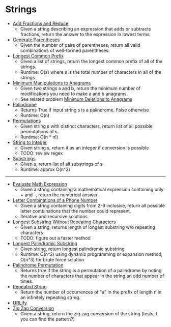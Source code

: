 # Strings

* [Add Fractions and Reduce](add_fractions_and_reduce.py)
    * Given a string describing an expression that adds or subtracts fractions, return the answer to the expression in
    lowest terms.
* [Generate Parentheses](generate_parentheses.py)
    * Given the number of pairs of parentheses, return all valid combinations of well-formed parentheses.
* [Longest Common Prefix](longest_common_prefix.py)
    * Given a list of strings, return the longest common prefix of all of the strings.
    * Runtime: O(s) where s is the total number of characters in all of the strings
* [Minimum Manipulations to Anagrams](modifications_to_make_anagrams.py)
    * Given two strings a and b, return the minimum number of modifications you need to make a and b anagrams.
    * See related problem [Minimum Deletions to Anagrams](deletions_to_make_anagrams.py)
* [Palindrome](is_palindrome.py)
    * Returns True if input string s is a palindrome, False otherwise
    * Runtime: O(n)
* [Permutations](permutations.py)
    * Given string s with distinct characters, return list of all possible permutations of s.
    * Runtime: O(n * n!)
* [String to Integer](string_to_integer.py)
    * Given string s, return it as an integer if conversion is possible
    * TODO: review regex
* [Substrings](substrings.py)
    * Given s, return list of all substrings of s
    * Runtime: approx O(n^2)
    
---
* [Evaluate Math Expression](evaluate_math_expression.py)
    * Given a string containing a mathematical expression containing only + and -, return the numerical answer.
* [Letter Combinations of a Phone Number](letter_combinations_phone_number.py)
    * Given a string containing digits from 2-9 inclusive, return all possible letter combinations that the number could
    represent.
    * Iterative and recursive solutions
* [Longest Substring Without Repeating Characters](longest_substring_no_repeats.py)
    * Given a string, returns length of longest substring w/o repeating characters
    * TODO: figure out a faster method
* [Longest Palindromic Substring](longest_palindromic_substring.py)
    * Given string, return longest palindromic substring
    * Runtime: O(n^2) using dynamic programming or expansion method, O(n^3) for brute force solution
* [Palindrome Permutation](palindrome_permutation.py)
	* Returns true if the string is a permutation of a palindrome by noting the number of characters that appear in the
	string an odd number of times.
* [Repeated String](repeated_string.py)
	* Return the number of occurrences of "a" in the prefix of length n in an infinitely repeating string.
* [URLify](urlify.py)
* [Zig Zag Conversion](zig_zag_conversion.py)
    * Given a string, return the zig zag conversion of the string (tests if you can find the pattern?)